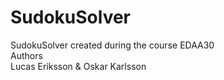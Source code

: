 # SudokuSolver
SudokuSolver created during the course EDAA30 <br>
Authors <br>
Lucas Eriksson & Oskar Karlsson
